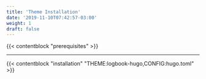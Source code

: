 ```yaml
---
title: 'Theme Installation'
date: '2019-11-10T07:42:57-03:00'
weight: 1
draft: false
---
```


{{< contentblock "prerequisites" >}}

---

{{< contentblock "installation" "THEME:logbook-hugo,CONFIG:hugo.toml" >}}
